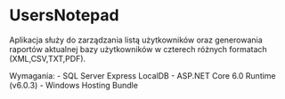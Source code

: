 # UsersNotepad

Aplikacja służy do zarządzania listą użytkowników oraz generowania raportów aktualnej bazy użytkowników w czterech różnych formatach (XML,CSV,TXT,PDF). 

Wymagania: 
      - SQL Server Express LocalDB
      - ASP.NET Core 6.0 Runtime (v6.0.3) - Windows Hosting Bundle

